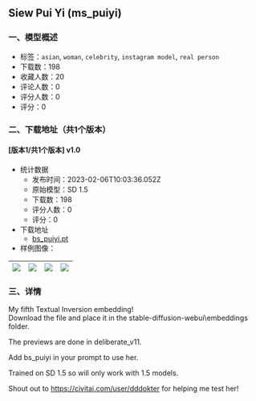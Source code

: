 ## Siew Pui Yi (ms_puiyi)
### 一、模型概述

- 标签：`asian`, `woman`, `celebrity`, `instagram model`, `real person`
- 下载数：198
- 收藏人数：20
- 评论人数：0
- 评分人数：0
- 评分：0

### 二、下载地址（共1个版本）

#### [版本1/共1个版本] v1.0

- 统计数据
  - 发布时间：2023-02-06T10:03:36.052Z
  - 原始模型：SD 1.5
  - 下载数：198
  - 评分人数：0
  - 评分：0
- 下载地址
  - [bs_puiyi.pt](https://civitai.com/api/download/models/8217)
- 样例图像：

| <img src="https://image.civitai.com/xG1nkqKTMzGDvpLrqFT7WA/90eef72e-a3dc-47d5-6e82-1fb28e510600/width=450/77618.jpeg" /> | <img src="https://image.civitai.com/xG1nkqKTMzGDvpLrqFT7WA/425f8aaa-01a4-4a99-2cf2-e98ca8301100/width=450/77624.jpeg" /> | <img src="https://image.civitai.com/xG1nkqKTMzGDvpLrqFT7WA/5831ecbc-d7b9-43e0-dfca-5f5d8d771e00/width=450/77623.jpeg" /> | <img src="https://image.civitai.com/xG1nkqKTMzGDvpLrqFT7WA/70da170c-2dbf-4617-1d49-b37d0d87ea00/width=450/77622.jpeg" /> |
| ---- | ---- | ---- | ---- |


### 三、详情
<p>My fifth Textual Inversion embedding!<br />Download the file and place it in the stable-diffusion-webui\embeddings folder.</p><p>The previews are done in deliberate_v11.</p><p>Add bs_puiyi in your prompt to use her.</p><p>Trained on SD 1.5 so will only work with 1.5 models.</p><p>Shout out to <a target="_blank" rel="ugc" href="https://civitai.com/user/dddokter">https://civitai.com/user/dddokter</a> for helping me test her!</p>